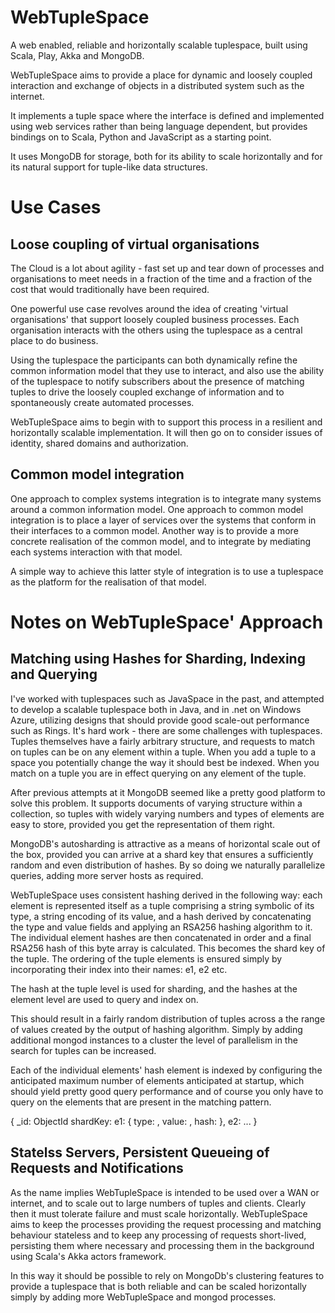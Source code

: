 WebTupleSpace
=============

A web enabled, reliable and horizontally scalable tuplespace, built using Scala, Play, Akka and MongoDB.

WebTupleSpace aims to provide a place for dynamic and loosely coupled interaction and exchange of objects in a distributed system such as the internet.

It implements a tuple space where the interface is defined and implemented using web services rather than being
language dependent, but provides bindings on to Scala, Python and JavaScript as a starting point. 

It uses MongoDB for storage, both for its ability to scale horizontally and for its natural support for tuple-like data structures.

# Use Cases

## Loose coupling of virtual organisations

The Cloud is a lot about agility - fast set up and tear down of processes and organisations to meet needs in a fraction of the time and a fraction of the cost that would traditionally have been required.

One powerful use case revolves around the idea of creating 'virtual organisations' that support loosely coupled business processes. Each organisation interacts with the others using the tuplespace as a central place to do business.

Using the tuplespace the participants can both dynamically refine the common information model that they use to interact, and also use the ability of the tuplespace to notify subscribers about the presence of matching tuples to drive the loosely coupled exchange of information and to spontaneously create automated processes.

WebTupleSpace aims to begin with to support this process in a resilient and horizontally scalable implementation. It will then go on to consider issues of identity, shared domains and authorization.

## Common model integration

One approach to complex systems integration is to integrate many systems around a common information model. One approach to common model integration is to place a layer of services over the systems that conform in their interfaces to a common model. Another way is to provide a more concrete realisation of the common model, and to integrate by mediating each systems interaction with that model.

A simple way to achieve this latter style of integration is to use a tuplespace as the platform for the realisation of that model.

# Notes on WebTupleSpace' Approach

## Matching using Hashes for Sharding, Indexing and Querying

I've worked with tuplespaces such as JavaSpace in the past, and attempted to develop a scalable tuplespace both in Java, and in .net on Windows Azure, utilizing designs that should provide good scale-out performance such as Rings. It's hard work - there are some challenges with tuplespaces. Tuples themselves have a fairly arbitrary structure, and requests to match on tuples can be on any element within a tuple. When you add a tuple to a space you potentially change the way it should best be indexed. When you match on a tuple you are in effect querying on any element of the tuple.

After previous attempts at it MongoDB seemed like a pretty good platform to solve this problem. It supports documents of varying structure within a collection, so tuples with widely varying numbers and types of elements are easy to store, provided you get the representation of them right.

MongoDB's autosharding is attractive as a means of horizontal scale out of the box, provided you can arrive at a shard key that ensures a sufficiently random and even distribution of hashes. By so doing we naturally parallelize queries, adding more server hosts as required.

WebTupleSpace uses consistent hashing derived in the following way: each element is represented itself as a tuple comprising a string symbolic of its type, a string encoding of its value, and a hash derived by concatenating the type and value fields and applying an RSA256 hashing algorithm to it. The individual element hashes are then concatenated in order and a final RSA256 hash of this byte array is calculated. This becomes the shard key of the tuple. The ordering of the tuple elements is ensured simply by incorporating their index into their names: e1, e2 etc.

The hash at the tuple level is used for sharding, and the hashes at the element level are used to query and index on.

This should result in a fairly random distribution of tuples across a the range of values created by the output of hashing algorithm. Simply by adding additional mongod instances to a cluster the level of parallelism in the search for tuples can be increased.

Each of the individual elements' hash element is indexed by configuring the anticipated maximum number of elements anticipated at startup, which should yield pretty good query performance and of course you only have to query on the elements that are present in the matching pattern.

{
  _id: ObjectId
  shardKey: <hash of hashes>
  e1: { type: <String rep of type>, value: <base64 or other encoding of value>, hash: <RSA256 hash of type concat value> },
  e2: ...
}

## Statelss Servers, Persistent Queueing of Requests and Notifications

As the name implies WebTupleSpace is intended to be used over a WAN or internet, and to scale out to large numbers of tuples and clients. Clearly then it must tolerate failure and must scale horizontally. WebTupleSpace aims to keep the processes providing the request processing and matching behaviour stateless and to keep any processing of requests short-lived, persisting them where necessary and processing them in the background using Scala's Akka actors framework.

In this way it should be possible to rely on MongoDb's clustering features to provide a tuplespace that is both reliable and can be scaled horizontally simply by adding more WebTupleSpace and mongod processes.


